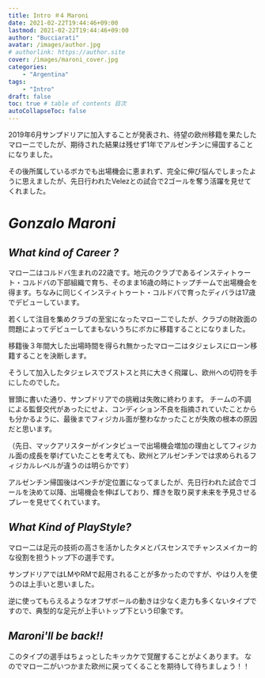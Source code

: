 ```yaml
---
title: Intro ＃4 Maroni
date: 2021-02-22T19:44:46+09:00
lastmod: 2021-02-22T19:44:46+09:00
author: "Bucciarati"
avatar: /images/author.jpg
# authorlink: https://author.site
cover: /images/maroni_cover.jpg
categories:
    - "Argentina"
tags: 
    - "Intro"
draft: false
toc: true # table of contents 目次
autoCollapseToc: false
---
```


2019年6月サンプドリアに加入することが発表され、待望の欧州移籍を果たしたマローニでしたが、期待された結果は残せず1年でアルゼンチンに帰国することになりました。

その後所属しているボカでも出場機会に恵まれず、完全に伸び悩んでしまったように思えましたが、先日行われたVelezとの試合で2ゴールを奪う活躍を見せてくれました。

# _Gonzalo Maroni_


## _What kind of Career ?_

マロー二はコルドバ生まれの22歳です。地元のクラブであるインスティトゥート・コルドバの下部組織で育ち、そのまま16歳の時にトップチームで出場機会を得ます。ちなみに同じくインスティトゥート・コルドバで育ったディバラは17歳でデビューしています。

若くして注目を集めクラブの至宝になったマロー二でしたが、クラブの財政面の問題によってデビューしてまもないうちにボカに移籍することになりました。

移籍後３年間大した出場時間を得られ無かったマロー二はタジェレスにローン移籍することを決断します。

そうして加入したタジェレスでブストスと共に大きく飛躍し、欧州への切符を手にしたのでした。

冒頭に書いた通り、サンプドリアでの挑戦は失敗に終わります。
チームの不調による監督交代があったにせよ、コンディション不良を指摘されていたことからも分かるように、最後までフィジカル面が整わなかったことが失敗の根本の原因だと思います。

（先日、マックアリスターがインタビューで出場機会増加の理由としてフィジカル面の成長を挙げていたことを考えても、欧州とアルゼンチンでは求められるフィジカルレベルが違うのは明らかです）

アルゼンチン帰国後はベンチが定位置になってましたが、先日行われた試合でゴールを決めて以降、出場機会を伸ばしており、輝きを取り戻す未来を予見させるプレーを見せてくれています。


## _What Kind of PlayStyle?_

マロー二は足元の技術の高さを活かしたタメとパスセンスでチャンスメイカー的な役割を担うトップ下の選手です。

サンプドリアではLMやRMで起用されることが多かったのですが、やはり人を使うのは上手いと思いました。

逆に使ってもらえるようなオフザボールの動きは少なく走力も多くないタイプですので、典型的な足元が上手いトップ下という印象です。


## _Maroni'll be back!!_

このタイプの選手はちょっとしたキッカケで覚醒することがよくあります。
なのでマロー二がいつかまた欧州に戻ってくることを期待して待ちましょう！！











